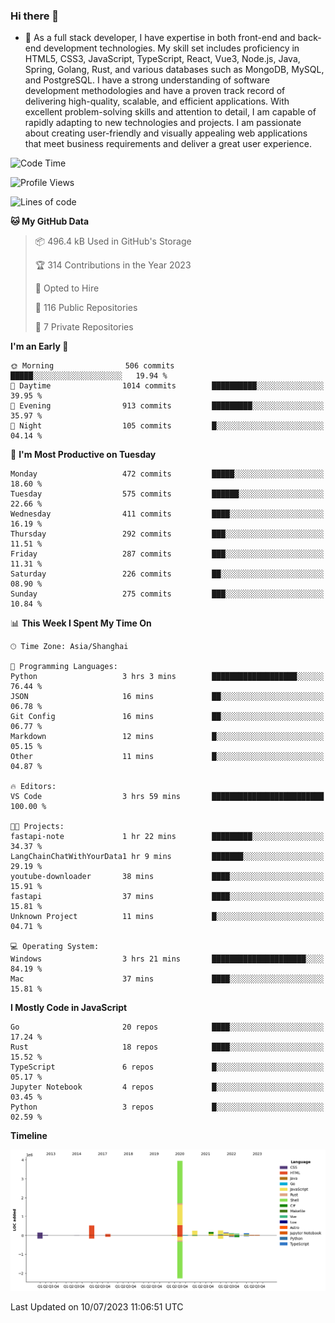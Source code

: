 ### Hi there 👋

- 🌱 As a full stack developer, I have expertise in both front-end and back-end development technologies. My skill set includes proficiency in HTML5, CSS3, JavaScript, TypeScript, React, Vue3, Node.js, Java, Spring, Golang, Rust, and various databases such as MongoDB, MySQL, and PostgreSQL. I have a strong understanding of software development methodologies and have a proven track record of delivering high-quality, scalable, and efficient applications. With excellent problem-solving skills and attention to detail, I am capable of rapidly adapting to new technologies and projects. I am passionate about creating user-friendly and visually appealing web applications that meet business requirements and deliver a great user experience.

<!--START_SECTION:waka-->
![Code Time](http://img.shields.io/badge/Code%20Time-1%2C062%20hrs%2010%20mins-blue)

![Profile Views](http://img.shields.io/badge/Profile%20Views-1-blue)

![Lines of code](https://img.shields.io/badge/From%20Hello%20World%20I%27ve%20Written-6.0%20million%20lines%20of%20code-blue)

**🐱 My GitHub Data** 

> 📦 496.4 kB Used in GitHub's Storage 
 > 
> 🏆 314 Contributions in the Year 2023
 > 
> 💼 Opted to Hire
 > 
> 📜 116 Public Repositories 
 > 
> 🔑 7 Private Repositories 
 > 
**I'm an Early 🐤** 

```text
🌞 Morning                506 commits         █████░░░░░░░░░░░░░░░░░░░░   19.94 % 
🌆 Daytime                1014 commits        ██████████░░░░░░░░░░░░░░░   39.95 % 
🌃 Evening                913 commits         █████████░░░░░░░░░░░░░░░░   35.97 % 
🌙 Night                  105 commits         █░░░░░░░░░░░░░░░░░░░░░░░░   04.14 % 
```
📅 **I'm Most Productive on Tuesday** 

```text
Monday                   472 commits         █████░░░░░░░░░░░░░░░░░░░░   18.60 % 
Tuesday                  575 commits         ██████░░░░░░░░░░░░░░░░░░░   22.66 % 
Wednesday                411 commits         ████░░░░░░░░░░░░░░░░░░░░░   16.19 % 
Thursday                 292 commits         ███░░░░░░░░░░░░░░░░░░░░░░   11.51 % 
Friday                   287 commits         ███░░░░░░░░░░░░░░░░░░░░░░   11.31 % 
Saturday                 226 commits         ██░░░░░░░░░░░░░░░░░░░░░░░   08.90 % 
Sunday                   275 commits         ███░░░░░░░░░░░░░░░░░░░░░░   10.84 % 
```


📊 **This Week I Spent My Time On** 

```text
🕑︎ Time Zone: Asia/Shanghai

💬 Programming Languages: 
Python                   3 hrs 3 mins        ███████████████████░░░░░░   76.44 % 
JSON                     16 mins             ██░░░░░░░░░░░░░░░░░░░░░░░   06.78 % 
Git Config               16 mins             ██░░░░░░░░░░░░░░░░░░░░░░░   06.77 % 
Markdown                 12 mins             █░░░░░░░░░░░░░░░░░░░░░░░░   05.15 % 
Other                    11 mins             █░░░░░░░░░░░░░░░░░░░░░░░░   04.87 % 

🔥 Editors: 
VS Code                  3 hrs 59 mins       █████████████████████████   100.00 % 

🐱‍💻 Projects: 
fastapi-note             1 hr 22 mins        █████████░░░░░░░░░░░░░░░░   34.37 % 
LangChainChatWithYourData1 hr 9 mins         ███████░░░░░░░░░░░░░░░░░░   29.19 % 
youtube-downloader       38 mins             ████░░░░░░░░░░░░░░░░░░░░░   15.91 % 
fastapi                  37 mins             ████░░░░░░░░░░░░░░░░░░░░░   15.81 % 
Unknown Project          11 mins             █░░░░░░░░░░░░░░░░░░░░░░░░   04.71 % 

💻 Operating System: 
Windows                  3 hrs 21 mins       █████████████████████░░░░   84.19 % 
Mac                      37 mins             ████░░░░░░░░░░░░░░░░░░░░░   15.81 % 
```

**I Mostly Code in JavaScript** 

```text
Go                       20 repos            ████░░░░░░░░░░░░░░░░░░░░░   17.24 % 
Rust                     18 repos            ████░░░░░░░░░░░░░░░░░░░░░   15.52 % 
TypeScript               6 repos             █░░░░░░░░░░░░░░░░░░░░░░░░   05.17 % 
Jupyter Notebook         4 repos             █░░░░░░░░░░░░░░░░░░░░░░░░   03.45 % 
Python                   3 repos             █░░░░░░░░░░░░░░░░░░░░░░░░   02.59 % 
```



**Timeline**

![Lines of Code chart](https://raw.githubusercontent.com/elton/elton/main/assets/bar_graph.png)


 Last Updated on 10/07/2023 11:06:51 UTC
<!--END_SECTION:waka-->

<!--
**elton/elton** is a ✨ _special_ ✨ repository because its `README.md` (this file) appears on your GitHub profile.

Here are some ideas to get you started:

- 🔭 I’m currently working on ...
- 🌱 I’m currently learning ...
- 👯 I’m looking to collaborate on ...
- 🤔 I’m looking for help with ...
- 💬 Ask me about ...
- 📫 How to reach me: ...
- 😄 Pronouns: ...
- ⚡ Fun fact: ...
-->
